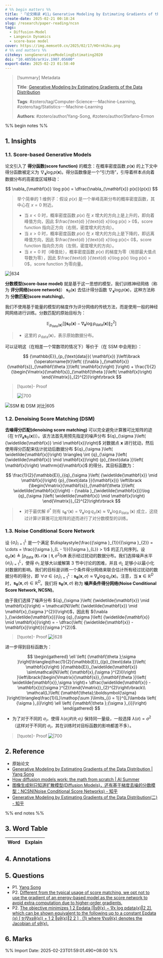 ```yaml
---
# %% begin matters %%
title: '「论文精读 #11」Generative Modeling by Estimating Gradients of the Data Distribution'
create-date: 2025-02-21 00:18:24
slug: /research/paper-reading/ncsn
tags:
  - Diffusion-Model
  - Langevin Dynamics
  - score-base model
cover: https://img.memset0.cn/2025/02/17/HOrnk1ku.png
# %% end matters %%
citekey: songGenerativeModelingEstimating2020
doi: "10.48550/arXiv.1907.05600" 
export-date: 2025-02-23 01:58:40
---
```


<!-- begin-private-notes -->

> [!summary] Metadata
>
> **Title**: [Generative Modeling by Estimating Gradients of the Data Distribution](zotero://open-pdf/library/items/9MJIBIKN)
>
> **Tags**: #zotero/tag/Computer-Science---Machine-Learning, #zotero/tag/Statistics---Machine-Learning
>
> **Authors**: #zotero/author/Yang-Song, #zotero/author/Stefano-Ermon

%% begin notes %%

<!-- end-private-notes -->

## 1. Insights

### 1.1. Score-based Generative Models

论文引入了 **得分函数(score function)** 的概念：在概率密度函数 $p(\mathbf{x})$ 的上下文中得分函数被定义为 $\nabla_{\mathbf{x}} \log p(\mathbf{x})$。得分函数像是一个“引力场”，引导着样本点向着数据分布的高密度区域移动：

$$
\nabla_{\mathbf{x}} \log p(x) = \dfrac{\nabla_{\mathbf{x}} p(x)}{p(x)}
$$

> 举个简单的 1 维例子：假设 $p(x)$ 是一个单峰高斯分布的概率密度函数，其中心在 $x=0$ 附近。
>
> -   当 $x < 0$ 时，概率密度函数 $p(x)$ 在 $x$ 增大的方向上是上升的，即向着峰值方向，因此 $\frac{\text{d} }{\text{d} x}\log p(x) > 0$，score function 指向正方向（右侧，密度增大的方向）。
> -   当 $x > 0$ 时，概率密度函数 $p(x)$ 在 $x$ 增大的方向上是下降的，即远离峰值方向，因此 $\frac{\text{d} }{\text{d} x}\log p(x)< 0$，score function 指向负方向（左侧，密度增大的方向）。
> -   当 $x = 0$ 时（峰值处），概率密度函数 $p(x)$ 的梯度为零（局部最大值点导数为零），因此 $\frac{\text{d} }{\text{d} x}\log p(x) \log p(x) = 0$，score function 为零向量。

![|634](https://img.memset0.cn/2025/02/20/pevLTPFj.png)

**分数模型(score-base model)** 就是基于这一思想的模型，我们训练神经网络（称为 **评分网络(score network)**） $\mathbf{s}_{\theta}(\mathbf{x})$ 去估计得分函数 $\nabla_{\mathbf{x}} \log p(\mathbf{x})$，这种方法称为 **分数匹配(score matching)**。

我们不使用基于能量的模型的梯度作为评分网络的传统方法，而是使用一般的神经网网络进行训练。分数匹配的原始目标为：

$$
\mathbb{E}_{p_{\text{data}}(\mathbf{x})} \left[ \|\mathbf{s}_{\theta}(\mathbf{x}) - \nabla_{\mathbf{x}} \log p_{\text{data}}(\mathbf{x}) \|_{2}^{2} \right]
$$

> -   这里的 $p_{\text{data}}(\mathbf{x})$，表示原始数据分布。

可以证明这（在相差一个常数项的情况下）等价于（在 SSM 中会用到）：

$$
{\mathbb{E}}_{p_{\text{data}}( \mathbf{x}) }\left\lbrack {\operatorname{tr}\left( {{\nabla }_{\mathbf{x}}{\mathbf{s}}_{\mathbf{\theta }}\left( \mathbf{x}\right) }\right) + \frac{1}{2}{\begin{Vmatrix}{\mathbf{s}}_{\mathbf{\theta }}\left( \mathbf{x}\right) \end{Vmatrix}}_{2}^{2}}\right\rbrack
$$

> [!quote]- Proof
>
> ![|700](https://img.memset0.cn/2025/02/21/UAfP3yD6.png)

![SSM 和 DSM 对比|605](https://img.memset0.cn/2025/02/21/GYXTE8b3.png)

### 1.2. Denoising Score Matching (DSM)

**去噪得分匹配(denoising score matching)** 可以完全避免计算雅可比矩阵的迹（在 $\operatorname*{tr(\nabla_{\mathbf{x}} \mathbf{s}_{\theta}(\mathbf{x}))}$）。该方法首先用预先指定的噪声分布 ${q}_{\sigma }\left( {\widetilde{\mathbf{x}} \mid \mathbf{x}}\right)$ 对数据点 $\mathbf{x}$ 进行扰动，然后使用得分匹配来估计扰动后数据分布 ${q}_{\sigma }\left( \widetilde{\mathbf{x}}\right) \triangleq \int {q}_{\sigma }\left( {\widetilde{\mathbf{x}} \mid \mathbf{x}}\right) {p}_{\text{data }}\left( \mathbf{x}\right) \mathrm{d}\mathbf{x}$ 的得分。其目标函数为：

$$
\frac{1}{2}{\mathbb{E}}_{{q}_{\sigma }\left( {\widetilde{\mathbf{x}} \mid \mathbf{x}}\right) {p}_{\text{data }}(\mathbf{x})} \left\lbrack {\begin{Vmatrix}{\mathbf{s}}_{\mathbf{\theta }}\left( \widetilde{\mathbf{x}}\right) - {\nabla }_{\widetilde{\mathbf{x}}}\log {q}_{\sigma }\left( \widetilde{\mathbf{x}} \mid \mathbf{x}\right) \end{Vmatrix}}_{2}^{2}\right\rbrack
$$

> -   对于最优解 $\theta^{\ast}$ 则有 ${\mathrm{s}}_{{\mathbf{\theta }}^{ * }}\left( \mathbf{x}\right) = {\nabla }_{\mathbf{x}}\log {q}_{\sigma }\left( \mathbf{x}\right) \approx {\nabla }_{\mathbf{x}}\log {p}_{\text{data }}\left( \mathbf{x}\right)$ 成立，这绕过计算计算雅可比矩阵的迹而进行了对分数模型的训练。

### 1.3. Noise Conditional Score Network

设 ${\left\{ {\sigma }_{i}\right\} }_{i = 1}^{L}$ 是一个满足 $\displaystyle{\frac{{\sigma }_{1}}{{\sigma }_{2}} = \cdots = \frac{{\sigma }_{L - 1}}{{\sigma }_{L}} > 1}$ 的正几何序列。设 $\displaystyle{{q}_{\sigma }\left( \mathbf{x}\right) \triangleq \int {p}_{\text{data }}\left( \mathbf{t}\right) \mathcal{N}\left( {\mathbf{x} \mid \mathbf{t},{\sigma }^{2}I}\right) \mathrm{d}\mathbf{t}}$ 表示经过扰动的数据分布。我们选择噪声水平 ${\left\{ {\sigma }_{i}\right\} }_{i = 1}^{L}$，使得 ${\sigma }_{1}$ 足够大以缓解第 3 节中讨论的困难，并且 ${\sigma }_{L}$ 足够小以最小化对数据的影响。我们的目标是训练一个条件得分网络来联合估计所有经过扰动的数据分布的得分，即 $\forall \sigma \in {\left\{ {\sigma }_{i}\right\} }_{i = 1}^{L} : {\mathbf{s}}_{\mathbf{\theta }}\left( {\mathbf{x},\sigma }\right) \approx {\nabla }_{\mathbf{x}}\log {q}_{\sigma }\left( \mathbf{x}\right)$。注意，当 $\mathbf{x} \in {\mathbb{R}}^{D}$ 时，${\mathbf{s}}_{\mathbf{\theta }}\left( {\mathbf{x},\sigma }\right) \in {\mathbb{R}}^{D}$。我们将 ${\mathbf{s}}_{\mathbf{\theta }}\left( {\mathbf{x},\sigma }\right)$ 称为 **噪声条件得分网络(Noise Conditional Score Network, NCSN)**。

由于我们选择了噪声分布 ${q}_{\sigma }\left( {\widetilde{\mathbf{x}} \mid \mathbf{x}}\right) = \mathcal{N}\left( {\widetilde{\mathbf{x}} \mid \mathbf{x},{\sigma }^{2}I}\right)$，因此有 ${\nabla }_{\widetilde{\mathbf{x}}}\log {q}_{\sigma }\left( {\widetilde{\mathbf{x}} \mid \mathbf{x}}\right) = - \dfrac{\left( {\widetilde{\mathbf{x}} - \mathbf{x}}\right)}{{\sigma }^{2}}$.

> [!quote]- Proof
> ![|628](https://img.memset0.cn/2025/02/21/hzmlTkPz.png)

进一步得到目标函数为：

$$
\begin{gathered}
\ell \left( {\mathbf{\theta };\sigma }\right)\triangleq\frac{1}{2}{\mathbb{E}}_{{p}_{\text{data }}\left( \mathbf{x}\right) }{\mathbb{E}}_{\widetilde{\mathbf{x}} \sim\mathcal{N}\left( {\mathbf{x},{\sigma }^{2}I}\right) }\left\lbrack{\begin{Vmatrix}{\mathbf{s}}_{\mathbf{\theta }}\left( \widetilde{\mathbf{x}},\sigma \right)+ \dfrac{\widetilde{\mathbf{x}} - \mathbf{x}}{{\sigma }^{2}}\end{Vmatrix}}_{2}^{2}\right\rbrack\\
\mathcal{L}\left( {\mathbf{\theta};\boldsymbol{\sigma} }\right)\triangleq\frac{1}{L}\mathop{\sum }\limits_{{i = 1}}^{L}\lambda \left( {\sigma }_{i}\right) \ell \left( {\mathbf{\theta };{\sigma }_{i}}\right)
\end{gathered}
$$

- 为了对于不同的 $\sigma_{i}$，使得 $\lambda(\sigma_{i}) \ell(\theta; \sigma_{i})$ 保持同一量级，一般选择 $\lambda(\sigma) = \sigma^{2}$（这样对于不同的 $\sigma_{i}$，其在训练时对目标函数的影响都差不多）。

> [!quote]- Proof
> ![|700](https://img.memset0.cn/2025/02/21/iA4FpAD7.png)

## 2. Reference

- 原始论文
- [Generative Modeling by Estimating Gradients of the Data Distribution | Yang Song](https://yang-song.net/blog/2021/score/)
- [How diffusion models work: the math from scratch | AI Summer](https://theaisummer.com/diffusion-models/)
- [图像生成别只知道扩散模型(Diffusion Models)，还有基于梯度去噪的分数模型：NCSN(Noise Conditional Score Networks) - 知乎](https://zhuanlan.zhihu.com/p/597490389)
- [Generative Modeling by Estimating Gradients of the Data Distribution(二) - 知乎](https://zhuanlan.zhihu.com/p/667190905)

<!-- begin-private-notes -->

%% end notes %%

## 3. Word Table

| Word | Explain |
| ---: | :------ |

## 4. Annotations

## 5. Questions

- P1. [Yang Song](zotero://open-pdf/library/items/9MJIBIKN?page=1&annotation=UG7T3TEZ)
- P2. [Different from the typical usage of score matching, we opt not to use the gradient of an energy-based model as the score network to avoid extra computation due to higher-order gradients.](zotero://open-pdf/library/items/9MJIBIKN?page=2&annotation=ZA8YE3LD)
- P2. [The objective minimizes 1 2 Epdata [‖sθ(x) − ∇x log pdata(x)‖2 2], which can be shown equivalent to the following up to a constant Epdata (x) [ tr(∇xsθ(x)) + 1 2 ‖sθ(x)‖2 2 ] , (1) where ∇xsθ(x) denotes the Jacobian of sθ(x).](zotero://open-pdf/library/items/9MJIBIKN?page=2&annotation=8RMNPKGU)

## 6. Marks

<!-- end-private-notes -->

%% Import Date: 2025-02-23T01:59:01.490+08:00 %%

